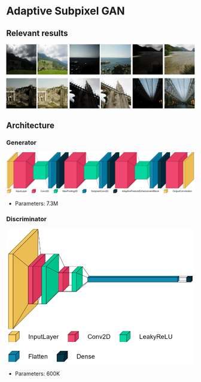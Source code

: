 # Adaptive Subpixel GAN

## Relevant results
![relevant_results_image](aspgan_base_predictions.png)

## Architecture
### Generator
![generator_architecture](generator_v2.png)
- Parameters: 7.3M

### Discriminator
![discriminator_architecture](discriminator_v2.png)
- Parameters: 600K
